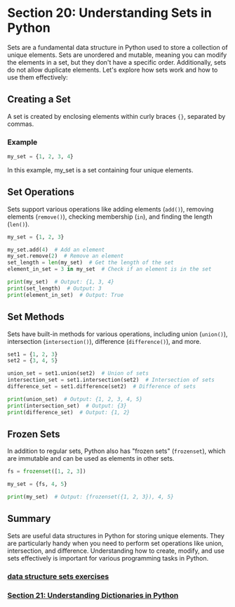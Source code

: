 # Section 20: Understanding Sets in Python

Sets are a fundamental data structure in Python used to store a collection of unique elements. Sets are unordered and
mutable, meaning you can modify the elements in a set, but they don't have a specific order. Additionally, sets do not
allow duplicate elements. Let's explore how sets work and how to use them effectively:

## Creating a Set

A set is created by enclosing elements within curly braces `{}`, separated by commas.

### Example

```python
my_set = {1, 2, 3, 4}
```

In this example, my_set is a set containing four unique elements.

## Set Operations

Sets support various operations like adding elements (`add()`), removing elements (`remove()`), checking
membership (`in`), and finding the length (`len()`).

```python
my_set = {1, 2, 3}

my_set.add(4)  # Add an element
my_set.remove(2)  # Remove an element
set_length = len(my_set)  # Get the length of the set
element_in_set = 3 in my_set  # Check if an element is in the set

print(my_set)  # Output: {1, 3, 4}
print(set_length)  # Output: 3
print(element_in_set)  # Output: True
```

## Set Methods

Sets have built-in methods for various operations, including union (`union()`), intersection (`intersection()`),
difference (`difference()`), and more.

```python
set1 = {1, 2, 3}
set2 = {3, 4, 5}

union_set = set1.union(set2)  # Union of sets
intersection_set = set1.intersection(set2)  # Intersection of sets
difference_set = set1.difference(set2)  # Difference of sets

print(union_set)  # Output: {1, 2, 3, 4, 5}
print(intersection_set)  # Output: {3}
print(difference_set)  # Output: {1, 2}
```

## Frozen Sets

In addition to regular sets, Python also has "frozen sets" (`frozenset`), which are immutable and can be used as
elements in other sets.

```python
fs = frozenset([1, 2, 3])

my_set = {fs, 4, 5}

print(my_set)  # Output: {frozenset({1, 2, 3}), 4, 5}
```

## Summary

Sets are useful data structures in Python for storing unique elements. They are particularly handy when you need to
perform set operations like union, intersection, and difference. Understanding how to create, modify, and use sets
effectively is important for various programming tasks in Python.

### [data structure sets exercises][1]
### [Section 21: Understanding Dictionaries in Python][2]

[1]: ../python_exercises/20_data_structures_set.py
[2]: ./21_data_structure_dictionary.md
